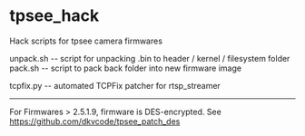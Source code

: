 tpsee_hack
==========

Hack scripts for tpsee camera firmwares

unpack.sh -- script for unpacking .bin to header / kernel / filesystem folder
pack.sh -- script to pack back folder into new firmware image

tcpfix.py -- automated TCPFix patcher for rtsp_streamer

---------
For Firmwares > 2.5.1.9, firmware is DES-encrypted.
See https://github.com/dkvcode/tpsee_patch_des

